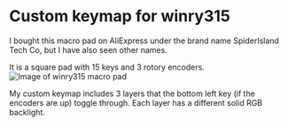 # Custom keymap for winry315

I bought this macro pad on AliExpress under the brand name SpiderIsland Tech Co, but I have also seen other names. 

It is a square pad with 15 keys and 3 rotory encoders.
![Image of winry315 macro pad](https://github.com/pneisen/qmk_winry315/blob/main/wimry315.jpg?raw=true)

My custom keymap includes 3 layers that the bottom left key (if the encoders are up) toggle through. Each layer has a different solid RGB backlight.
